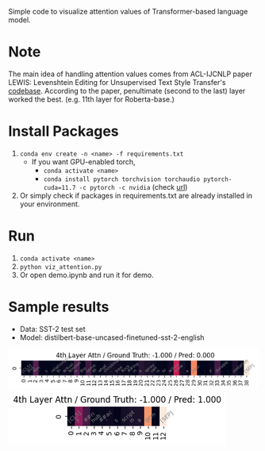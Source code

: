 Simple code to visualize attention values of Transformer-based language model.

# Note
The main idea of handling attention values comes from ACL-IJCNLP paper LEWIS: Levenshtein Editing for Unsupervised Text Style Transfer's [codebase](https://github.com/machelreid/lewis).
According to the paper, penultimate (second to the last) layer worked the best. (e.g. 11th layer for Roberta-base.)

# Install Packages
1. `conda env create -n <name> -f requirements.txt`
    - If you want GPU-enabled torch, 
        - `conda activate <name>`
        - `conda install pytorch torchvision torchaudio pytorch-cuda=11.7 -c pytorch -c nvidia` (check [url](https://pytorch.org/get-started/locally/))
3. Or simply check if packages in requirements.txt are already installed in your environment.

# Run
1. `conda activate <name>`
2. `python viz_attention.py`
3. Or open demo.ipynb and run it for demo.

# Sample results
- Data: SST-2 test set
- Model: distilbert-base-uncased-finetuned-sst-2-english  


<img src="./examples/layer4_gt-1.000_pred0.000_ix1.png"  title="sample-neg"/>
<img src="./examples/layer4_gt-1.000_pred1.000_ix780.png" title="sample-pos"/>
